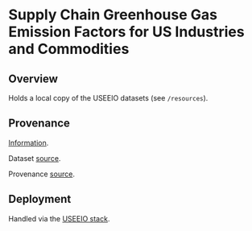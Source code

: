 # Supply Chain Greenhouse Gas Emission Factors for US Industries and Commodities

## Overview

Holds a local copy of the USEEIO datasets (see `/resources`).

## Provenance

[Information](https://cfpub.epa.gov/si/si_public_record_Report.cfm?dirEntryId=349324&Lab=CESER).

Dataset [source](https://catalog.data.gov/dataset/supply-chain-greenhouse-gas-emission-factors-v1-2-by-naics-6).

Provenance [source](https://catalog.data.gov/harvest/object/8122cccd-8ae3-4d58-8bd1-094ddc8a8d4a).

## Deployment

Handled via the [USEEIO stack](../../../../infrastructure/src/products/useeio/useeio.stack.ts).
